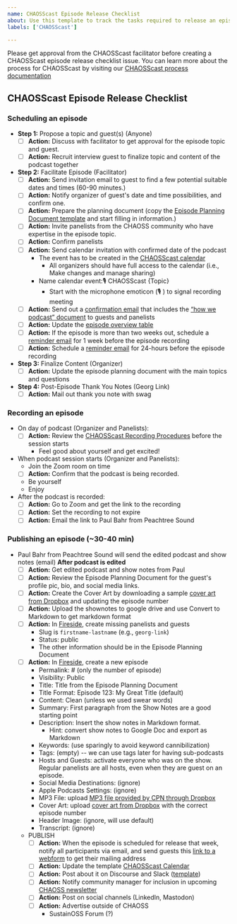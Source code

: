```yaml
---
name: CHAOSScast Episode Release Checklist
about: Use this template to track the tasks required to release an episode of CHAOSScast
labels: ['CHAOSScast']

---
```


Please get approval from the CHAOSScast facilitator before creating a CHAOSScast episode release checklist issue. You can learn more about the process for CHAOSScast by visiting our [CHAOSScast process documentation](https://github.com/chaoss/community/blob/main/media-and-outreach/chaosscast.md)

## CHAOSScast Episode Release Checklist

### Scheduling an episode

* **Step 1:** Propose a topic and guest(s) \(Anyone\)
  * [ ] **Action:** Discuss with facilitator to get approval for the episode topic and guest.
  * [ ] **Action:** Recruit interview guest to finalize topic and content of the podcast together
* **Step 2:** Facilitate Episode \(Facilitator\)
  * [ ] **Action:** Send invitation email to guest to find a few potential suitable dates and times \(60-90 minutes.\)
  * [ ] **Action:** Notify organizer of guest's date and time possibilities, and confirm one.
  * [ ] **Action:** Prepare the planning document (copy the [Episode Planning Document template](https://docs.google.com/document/d/17qjAafr0aAWXV_HR-WiefHOa881t8X7tEoiZnPBh3ao/edit?pli=1#heading=h.cmpmu92ylw4d) and start filling in information.)
  * [ ] **Action:** Invite panelists from the CHAOSS community who have expertise in the episode topic.
  * [ ] **Action:** Confirm panelists 
  * [ ] **Action:** Send calendar invitation with confirmed date of the podcast 
    * The event has to be created in the [CHAOSScast calendar](https://calendar.google.com/calendar/u/0/embed?src=513r47bb756t07lp5tat5nsuj0@group.calendar.google.com)
      * All organizers should have full access to the calendar \(i.e., Make changes and manage sharing\)
    * Name calendar event:🎙  CHAOSScast {Topic}
      * Start with the microphone emoticon \(🎙 \) to signal recording meeting
  * [ ] **Action:** Send out a [confirmation email](https://docs.google.com/document/d/1Pw8OKn-qSSkMw573BZu-EZ4BZualesdZjPbpBEKvzrc/edit) that includes the [“how we podcast” document](https://docs.google.com/document/d/1j5Ng91rrFrx3PdPejv26rBxb1P7UX-O_Q0_I9TCIya0/edit#) to guests and panelists
  * [ ] **Action:** Update the [episode overview table](https://docs.google.com/document/d/1qxmC1k8SayChurIq2r91CR3r_KAThTwaNEMjA6DLGhE/edit#)
  * [ ] **Action:** If the episode is more than two weeks out, schedule a [reminder email](https://docs.google.com/document/d/17vKzCOYvRXq5zaIlv_sb80zFapTU19dRgkx5RqRx3xE/edit) for 1 week before the episode recording
  * [ ] **Action:** Schedule a [reminder email](https://docs.google.com/document/d/17vKzCOYvRXq5zaIlv_sb80zFapTU19dRgkx5RqRx3xE/edit) for 24-hours before the episode recording
* **Step 3:** Finalize Content \(Organizer\)
  * [ ] **Action:** Update the episode planning document with the main topics and questions
* **Step 4:** Post-Episode Thank You Notes \(Georg Link\)
  * [ ] **Action:** Mail out thank you note with swag

### Recording an episode

* On day of podcast \(Organizer and Panelists\):
  * [ ] **Action:** Review the [CHAOSScast Recording Procedures](https://docs.google.com/document/d/1G_CFd8CqwxLCahLrC-4XRzaad0OdLX43AY_--UPK2lo/edit#) before the session starts
    * Feel good about yourself and get excited!
* When podcast session starts \(Organizer and Panelists\):
  * Join the Zoom room on time
  * [ ] **Action:** Confirm that the podcast is being recorded.
  * Be yourself
  * Enjoy
* After the podcast is recorded:
  * [ ] **Action:** Go to Zoom and get the link to the recording
  * [ ] **Action:** Set the recording to not expire
  * [ ] **Action:** Email the link to Paul Bahr from Peachtree Sound

### Publishing an episode \(~30-40 min\)

* Paul Bahr from Peachtree Sound will send the edited podcast and show notes \(email\) **After podcast is edited**
  * [ ] **Action:** Get edited podcast and show notes from Paul
  * [ ] **Action:** Review the Episode Planning Document for the guest's profile pic, bio, and social media links.
  * [ ] **Action:** Create the Cover Art by downloading a sample [cover art from Dropbox](https://www.dropbox.com/sh/l7iv7qewxk5ud8o/AADj2oAVfg2brvd8DulJPxEla/Art?dl=0&subfolder_nav_tracking=1) and updating the episode number
  * [ ] **Action:** Upload the shownotes to google drive and use Convert to Markdown to get markdown format
  * [ ] **Action:** In [Fireside](https://chaosscast.fireside.fm/admin/), create missing panelists and guests
    * Slug is `firstname-lastname` \(e.g., `georg-link`\)
    * Status: public
    * The other information should be in the Episode Planning Document
  * [ ] **Action:** In [Fireside](https://chaosscast.fireside.fm/admin/), create a new episode
    * Permalink: \# \(only the number of episode\)
    * Visibility: Public
    * Title: Title from the Episode Planning Document
    * Title Format: Episode 123: My Great Title \(default\)
    * Content: Clean \(unless we used swear words\)
    * Summary: First paragraph from the Show Notes are a good starting point
    * Description: Insert the show notes in Markdown format.
      * Hint: convert show notes to Google Doc and export as Markdown
    * Keywords: \(use sparingly to avoid keyword cannibilization\)
    * Tags: \(empty\) -- we can use tags later for having sub-podcasts
    * Hosts and Guests: activate everyone who was on the show. Regular panelists are all hosts, even when they are guest on an episode.
    * Social Media Destinations: \(ignore\)
    * Apple Podcasts Settings: \(ignore\)
    * MP3 File: upload [MP3 file provided by CPN through Dropbox](https://www.dropbox.com/sh/l7iv7qewxk5ud8o/AAC8aNnZYbKy6K6gsdg5pfTGa/Episodes?dl=0&subfolder_nav_tracking=1)
    * Cover Art: upload [cover art from Dropbox](https://www.dropbox.com/sh/l7iv7qewxk5ud8o/AADj2oAVfg2brvd8DulJPxEla/Art?dl=0&subfolder_nav_tracking=1) with the correct episode number
    * Header Image: \(ignore, will use default\)
    * Transcript: \(ignore\)
  * PUBLISH
    * [ ] **Action:** When the episode is scheduled for release that week, notify all participants via email, and send guests this [link to a webform](https://forms.gle/ZCCSHUF1vSEMq65r7) to get their mailing address
    * [ ] **Action:** Update the template [CHAOSScast Calendar](https://calendar.google.com/calendar/u/0/embed?src=513r47bb756t07lp5tat5nsuj0@group.calendar.google.com)
    * [ ] **Action:** Post about it on Discourse and Slack \([template](https://docs.google.com/document/d/1TyZAX7xfYmx3gKSFT2i2K5ERIA1ibGAQVfXMnGmFYyg/edit)\)
    * [ ] **Action:** Notify community manager for inclusion in upcoming [CHAOSS newsletter](https://docs.google.com/document/d/1N2dbrqHYSxIUF1vXZ1-854aaoGIf86uey0XRhxhgG4o/edit)
    * [ ] **Action:** Post on social channels (LinkedIn, Mastodon)
    * [ ] **Action:** Advertise outside of CHAOSS
      * SustainOSS Forum \(?\)
